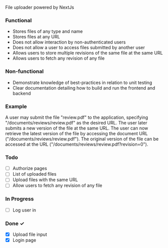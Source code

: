 File uploader powered by NextJs

### Functional

- Stores files of any type and name
- Stores files at any URL
- Does not allow interaction by non-authenticated users
- Does not allow a user to access files submitted by another user
- Allows users to store multiple revisions of the same file at the same URL
- Allows users to fetch any revision of any file

### Non-functional

- Demonstrate knowledge of best-practices in relation to unit testing
- Clear documentation detailing how to build and run the frontend and backend

### Example

A user may submit the file "review.pdf" to the application, specifying "/documents/reviews/review.pdf" as the desired URL. The user later submits a new version of the file at the same URL.
The user can now retrieve the latest version of the file by accessing the document URL ("/documents/reviews/review.pdf"). The original version of the file can be accessed at the URL ("/documents/reviews/review.pdf?revision=0").

### Todo

- [ ] Authorize pages
- [ ] List of uploaded files
- [ ] Upload files with the same URL
- [ ] Allow users to fetch any revision of any file

### In Progress

- [ ] Log user in

### Done ✓

- [x] Upload file input
- [x] Login page
